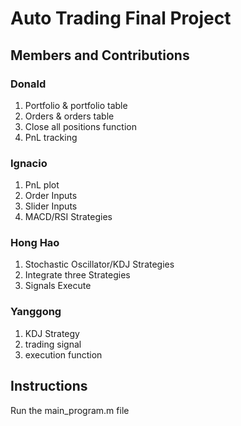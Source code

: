 # Auto Trading Final Project
## Members and Contributions
### Donald
  1. Portfolio & portfolio table
  2. Orders & orders table
  3. Close all positions function
  4. PnL tracking
### Ignacio
  1. PnL plot
  2. Order Inputs
  3. Slider Inputs
  4. MACD/RSI Strategies
### Hong Hao
  1. Stochastic Oscillator/KDJ Strategies
  2. Integrate three Strategies
  3. Signals Execute
### Yanggong
  1. KDJ Strategy
  2. trading signal
  3. execution function
## Instructions
Run the main_program.m file
